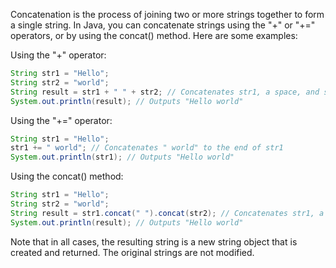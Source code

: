 Concatenation is the process of joining two or more strings together to form a single string. In Java, you can concatenate strings using the "+" or "+=" operators, or by using the concat() method. Here are some examples:

Using the "+" operator:
```java
String str1 = "Hello";
String str2 = "world";
String result = str1 + " " + str2; // Concatenates str1, a space, and str2
System.out.println(result); // Outputs "Hello world"
```

Using the "+=" operator:
```java
String str1 = "Hello";
str1 += " world"; // Concatenates " world" to the end of str1
System.out.println(str1); // Outputs "Hello world"
```

Using the concat() method:
```java
String str1 = "Hello";
String str2 = "world";
String result = str1.concat(" ").concat(str2); // Concatenates str1, a space, and str2
System.out.println(result); // Outputs "Hello world"
```
Note that in all cases, the resulting string is a new string object that is created and returned. The original strings are not modified.